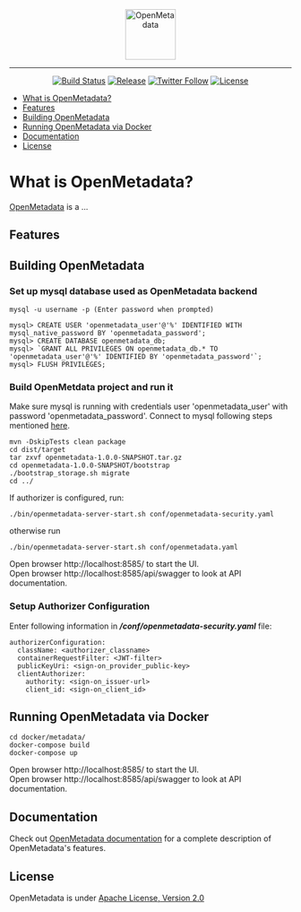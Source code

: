 <div align="center">
  <img src="https://i.imgur.com/5VumwFS.png" align="center" alt="OpenMetadata" height="90"/>
  <hr />

[![Build Status](https://github.com/StreamlineData/catalog/actions/workflows/maven-build.yml/badge.svg?event=push)](https://github.com/StreamlineData/catalog/actions/workflows/maven-build.yml)
[![Release](https://img.shields.io/github/release/StreamlineData/catalog/all.svg)](https://github.com/StreamlineData/catalog/releases)
[![Twitter Follow](https://img.shields.io/twitter/follow/open_metadata?style=social)](https://twitter.com/intent/follow?screen_name=open_metadata)
[![License](https://img.shields.io/github/license/StreamlineData/catalog.svg)](LICENSE)

</div>

- [What is OpenMetadata?](#what-is-openmetadata )
- [Features](#features)
- [Building OpenMetadata](#building-openmetadata)
- [Running OpenMetadata via Docker](#running-openmetadata-via-docker)
- [Documentation](#documentation)
- [License](#license)

# What is OpenMetadata?
[OpenMetadata](https://open-metadata.org/) is a ...

## Features

## Building OpenMetadata
### Set up mysql database used as OpenMetadata backend
```shell
mysql -u username -p (Enter password when prompted)

mysql> CREATE USER 'openmetadata_user'@'%' IDENTIFIED WITH mysql_native_password BY 'openmetadata_password';
mysql> CREATE DATABASE openmetadata_db;
mysql> `GRANT ALL PRIVILEGES ON openmetadata_db.* TO 'openmetadata_user'@'%' IDENTIFIED BY 'openmetadata_password'`;
mysql> FLUSH PRIVILEGES;
```

### Build OpenMetdata project and run it
Make sure mysql is running with credentials user 'openmetadata_user' with password 'openmetadata_password'.
Connect to mysql following steps mentioned [here](#steps-to-connect-mysql).

```shells
mvn -DskipTests clean package
cd dist/target
tar zxvf openmetadata-1.0.0-SNAPSHOT.tar.gz
cd openmetadata-1.0.0-SNAPSHOT/bootstrap
./bootstrap_storage.sh migrate
cd ../
```
If authorizer is configured, run:
```
./bin/openmetadata-server-start.sh conf/openmetadata-security.yaml
```
otherwise run
```
./bin/openmetadata-server-start.sh conf/openmetadata.yaml
```
Open browser http://localhost:8585/ to start the UI.\
Open browser http://localhost:8585/api/swagger to look at API documentation.

### Setup Authorizer Configuration
Enter following information in ***/conf/openmetadata-security.yaml*** file:
```
authorizerConfiguration:
  className: <authorizer_classname>
  containerRequestFilter: <JWT-filter>
  publicKeyUri: <sign-on_provider_public-key>
  clientAuthorizer:
    authority: <sign-on_issuer-url>
    client_id: <sign-on_client_id>
```


## Running OpenMetadata via Docker
```shell
cd docker/metadata/
docker-compose build
docker-compose up
```
Open browser http://localhost:8585/ to start the UI.\
Open browser http://localhost:8585/api/swagger to look at API documentation.


## Documentation
Check out [OpenMetadata documentation](https://docs.open-metadata.org/) for a complete description of OpenMetadata's features.

## License
OpenMetadata is under [Apache License, Version 2.0](http://www.apache.org/licenses/LICENSE-2.0)
